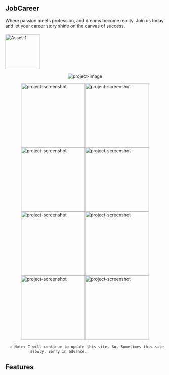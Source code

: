 ## JobCareer

Where passion meets profession, and dreams become reality. Join us today and let your career story shine on the canvas of success.
<br/><br/>
[<img src="https://i.ibb.co/s15x7kH/Asset-1.png" alt="Asset-1" border="0" width="110">](https://jobcareer.vercel.app)

<p align="center"><img src="https://i.imgur.com/FJV6rI6.png" alt="project-image"></p>
<div style="display: flex;flex-wrap: wrap;justify-content: center;align-items: center;">
  <img src="https://i.imgur.com/v90vMEb.png" alt="project-screenshot" width="202">
  <img src="https://i.imgur.com/y8DlGRK.png" alt="project-screenshot" width="202">
  <img src="https://i.imgur.com/UqV1Zn7.png" alt="project-screenshot" width="202">
  <img src="https://i.imgur.com/xP7MQdI.png" alt="project-screenshot" width="202">
  <img src="https://i.imgur.com/R16CR7T.png" alt="project-screenshot" width="202">
  <img src="https://i.imgur.com/ZkNvqPV.png" alt="project-screenshot" width="202">
  <img src="https://i.imgur.com/4r5TpLF.png" alt="project-screenshot" width="202">
  <img src="https://i.ibb.co/2t9j0nn/more.png" alt="project-screenshot" width="202">
</div>
<p></p>

```bash
  ⚠️ Note: I will continue to update this site. So, Sometimes this site could be broken or works
           slowly. Sorry in advance.
```

## Features
